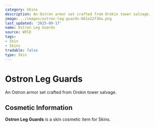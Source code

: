 ```yaml
---
category: Skins
description: An Ostron armor set crafted from Orokin tower salvage.
image: ../images/ostron-leg-guards-661e22f3ba.png
last_updated: '2025-09-17'
name: Ostron Leg Guards
source: WFCD
tags:
- Skin
- Skins
tradable: false
type: Skin
---
```


# Ostron Leg Guards

An Ostron armor set crafted from Orokin tower salvage.

## Cosmetic Information

**Ostron Leg Guards** is a skin cosmetic item for Skins.

